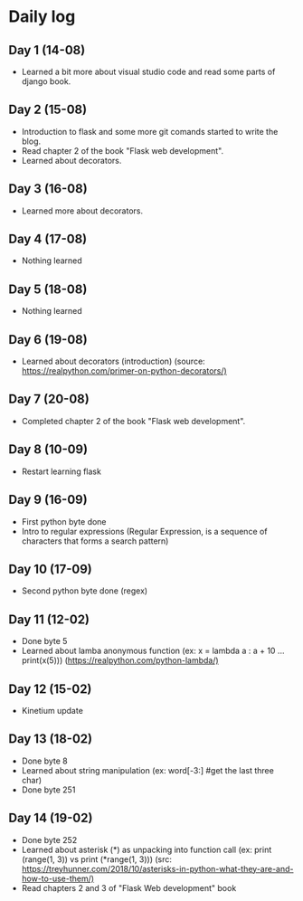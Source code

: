 # Daily log

## Day 1 (14-08)

* Learned a bit more about visual studio code and read some parts of django book.

## Day 2 (15-08)

* Introduction to flask and some more git comands started to write the blog.
* Read chapter 2 of the book "Flask web development".
* Learned about decorators.

## Day 3 (16-08)

* Learned more about decorators.

## Day 4 (17-08)

* Nothing learned

## Day 5 (18-08)

* Nothing learned

## Day 6 (19-08)

* Learned about decorators (introduction) (source: <https://realpython.com/primer-on-python-decorators/)>

## Day 7 (20-08)

* Completed chapter 2 of the book "Flask web development".

## Day 8 (10-09)

* Restart learning flask

## Day 9 (16-09)

* First python byte done
* Intro to regular expressions (Regular Expression, is a sequence of characters that forms a search pattern)

## Day 10 (17-09)

* Second python byte done (regex)

## Day 11 (12-02)

* Done byte 5
* Learned about lamba anonymous function (ex: x = lambda a : a + 10 ...  print(x(5))) (<https://realpython.com/python-lambda/)>

## Day 12 (15-02)

* Kinetium update

## Day 13 (18-02)

* Done byte 8
* Learned about string manipulation (ex: word[-3:] #get the last three char)
* Done byte 251

## Day 14 (19-02)

* Done byte 252
* Learned about asterisk (*) as unpacking into function call (ex: print (range(1, 3)) vs print (*range(1, 3))) (src: <https://treyhunner.com/2018/10/asterisks-in-python-what-they-are-and-how-to-use-them/)>
* Read chapters 2 and 3 of "Flask Web development" book
